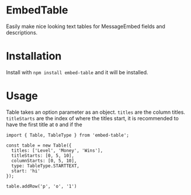 # EmbedTable

Easily make nice looking text tables for MessageEmbed fields and descriptions.


# Installation

Install with `npm install embed-table` and it will be installed.


# Usage

Table takes an option parameter as an object. `titles` are the column titles. `titleStarts` are the index of where the titles start, it is recommended to have the first title at `0` and if the  

```
import { Table, TableType } from 'embed-table';

const table = new Table({
  titles: ['Level', 'Money', 'Wins'],
  titleStarts: [0, 5, 10],
  columnStarts: [0, 5, 10],
  type: TableType.STARTTEXT,
  start: 'hi'
});

table.addRow('p', 'o', '1')
```